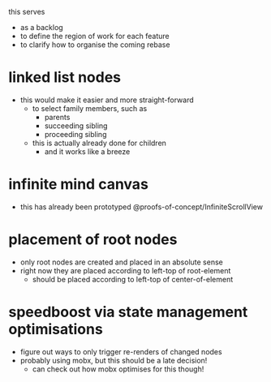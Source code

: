 this serves

- as a backlog
- to define the region of work for each feature
- to clarify how to organise the coming rebase

# linked list nodes

- this would make it easier and more straight-forward
  - to select family members, such as
    - parents
    - succeeding sibling
    - proceeding sibling
  - this is actually already done for children
    - and it works like a breeze

# infinite mind canvas

- this has already been prototyped @proofs-of-concept/InfiniteScrollView

# placement of root nodes

- only root nodes are created and placed in an absolute sense
- right now they are placed according to left-top of root-element
  - should be placed according to left-top of center-of-element

# speedboost via state management optimisations

- figure out ways to only trigger re-renders of changed nodes
- probably using mobx, but this should be a late decision!
  - can check out how mobx optimises for this though!
